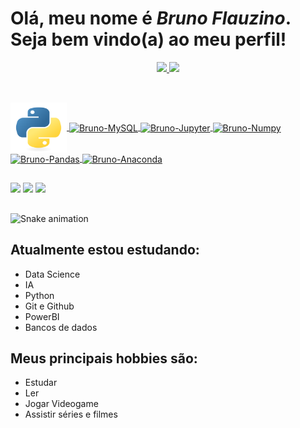 # **Olá, meu nome é _Bruno Flauzino_. Seja bem vindo(a) ao meu perfil!**

<div align="center">
  <a href="https://github.com/BrunoFlauzinoDS">
  <img height="150em" src="https://github-readme-stats.vercel.app/api?username=BrunoFlauzinoDS&show_icons=true&theme=chartreuse-dark&include_all_commits=true&count_private=true"/>
  <img height="150em" src="https://github-readme-stats.vercel.app/api/top-langs/?username=BrunoFlauzinoDS&layout=compact&langs_count=7&theme=chartreuse-dark"/>
</div>
  
##
  
<div style="display: inline_block"><br>
  <img align="center" alt="Bruno-Python" height="80" width="90" src="https://raw.githubusercontent.com/devicons/devicon/master/icons/python/python-original.svg">
  <img align="center" alt="Bruno-MySQL" height="80" width="90" src="https://cdn.jsdelivr.net/gh/devicons/devicon/icons/mysql/mysql-original-wordmark.svg" />
  <img align="center" alt="Bruno-Jupyter" height="80" width="90" src="https://cdn.jsdelivr.net/gh/devicons/devicon/icons/jupyter/jupyter-original-wordmark.svg" />
  <img align="center" alt="Bruno-Numpy" height="80" width="90" src="https://cdn.jsdelivr.net/gh/devicons/devicon/icons/numpy/numpy-original-wordmark.svg" />
  <img align="center" alt="Bruno-Pandas" height="80" width="90" src="https://cdn.jsdelivr.net/gh/devicons/devicon/icons/pandas/pandas-original-wordmark.svg" />
  <img align="center" alt="Bruno-Anaconda" height="80" width="90" src="https://cdn.jsdelivr.net/gh/devicons/devicon/icons/anaconda/anaconda-original-wordmark.svg" />
</div>
  
##
<div>
  <a href="https://instagram.com/eubrunoflauzino" target="_blank"><img src="https://img.shields.io/badge/-Instagram-%23E4405F?style=for-the-badge&logo=instagram&logoColor=white" target="_blank"></a> 
  <a href = "mailto:brunolcflauzino.ds@gmail.com"><img src="https://img.shields.io/badge/-Gmail-%23333?style=for-the-badge&logo=gmail&logoColor=white" target="_blank"></a>
  <a href="https://www.linkedin.com/in/brunoflauzino" target="_blank"><img src="https://img.shields.io/badge/-LinkedIn-%230077B5?style=for-the-badge&logo=linkedin&logoColor=white" target="_blank"></a>
</div>
  
##
  
![Snake animation](https://github.com/BrunoFlauzinoDS/BrunoFlauzinoDS/blob/output/github-contribution-grid-snake.svg)
  
##
  
## Atualmente estou estudando:

- Data Science
- IA
- Python
- Git e Github
- PowerBI
- Bancos de dados
  
## Meus principais hobbies são:

- Estudar
- Ler
- Jogar Videogame
- Assistir séries e filmes
